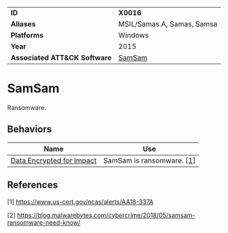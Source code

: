|||
|---|---|
|**ID**|**X0016**|
|**Aliases**|MSIL/Samas.A, Samas, Samsa|
|**Platforms**|Windows|
|**Year**|2015|
|**Associated ATT&CK Software**|[SamSam](https://attack.mitre.org/software/S0370/)|


SamSam
======
Ransomware.

Behaviors
---------
|Name|Use|
|---|---|
|[Data Encrypted for Impact](https://github.com/MBCProject/mbc-markdown/blob/master/impact/encrypt-impact.md)|SamSam is ransomware. [[1]](#1)|

References
----------
<a name="1">[1]</a> https://www.us-cert.gov/ncas/alerts/AA18-337A

<a name="2">[2]</a> https://blog.malwarebytes.com/cybercrime/2018/05/samsam-ransomware-need-know/
